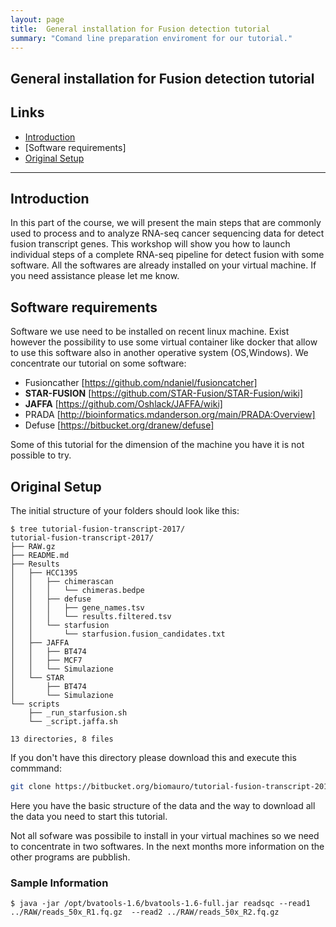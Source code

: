 ```yaml
---
layout: page
title:  General installation for Fusion detection tutorial
summary: "Comand line preparation enviroment for our tutorial."
---
```

##  General installation for Fusion detection tutorial
## Links

* [Introduction  ]()
* [Software requirements]
* [Original Setup]()

  
___
##  Introduction


In this part of the course, we will present the main steps that are commonly used to process and to analyze RNA-seq cancer sequencing data for detect fusion transcript genes.
This workshop will show you how to launch individual steps of a complete RNA-seq pipeline for detect fusion with some software.
All the softwares are already installed on your virtual machine. If you need assistance please let  me know.

## Software requirements

Software we use need to be installed on recent linux machine. Exist however the possibility to use some virtual container like docker that allow to use this software also in another operative system (OS,Windows).
We concentrate our tutorial on some  software:

- Fusioncather [https://github.com/ndaniel/fusioncatcher]
- **STAR-FUSION** [https://github.com/STAR-Fusion/STAR-Fusion/wiki]
- **JAFFA** [https://github.com/Oshlack/JAFFA/wiki]
- PRADA [http://bioinformatics.mdanderson.org/main/PRADA:Overview]
- Defuse [https://bitbucket.org/dranew/defuse]


Some  of this tutorial for the dimension of the machine you have it is not possible to try. 


## Original Setup

The initial structure of your folders should look like this:
```
$ tree tutorial-fusion-transcript-2017/
tutorial-fusion-transcript-2017/
├── RAW.gz
├── README.md
├── Results
│   ├── HCC1395
│   │   ├── chimerascan
│   │   │   └── chimeras.bedpe
│   │   ├── defuse
│   │   │   ├── gene_names.tsv
│   │   │   └── results.filtered.tsv
│   │   └── starfusion
│   │       └── starfusion.fusion_candidates.txt
│   ├── JAFFA
│   │   ├── BT474
│   │   ├── MCF7
│   │   └── Simulazione
│   └── STAR
│       ├── BT474
│       └── Simulazione
└── scripts
    ├── _run_starfusion.sh
    └── _script.jaffa.sh

13 directories, 8 files

```

If you don't have this directory please download this and  execute this commmand:




```{.bash
git clone https://bitbucket.org/biomauro/tutorial-fusion-transcript-2017
```
Here you have the basic structure of the data and the way to download all the data you need to start this tutorial.

Not all sofware was possibile to install in your virtual machines so we need to concentrate in two softwares.
In the next months  more information on the other programs are pubblish.

### Sample Information

```
$ java -jar /opt/bvatools-1.6/bvatools-1.6-full.jar readsqc --read1 ../RAW/reads_50x_R1.fq.gz  --read2 ../RAW/reads_50x_R2.fq.gz 


```




